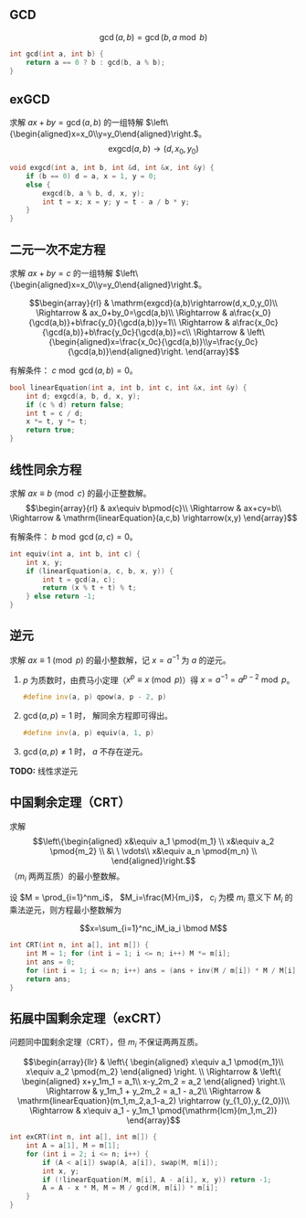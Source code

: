 ## GCD
$$\gcd(a,b)=\gcd(b,a\bmod b)$$
```cpp
int gcd(int a, int b) {
    return a == 0 ? b : gcd(b, a % b);
}
```

## exGCD
求解 $ax+by=\gcd(a,b)$ 的一组特解 $\left\{\begin{aligned}x=x_0\\y=y_0\end{aligned}\right.$。
$$\mathrm{exgcd}(a,b)\rightarrow(d,x_0,y_0)$$
```cpp
void exgcd(int a, int b, int &d, int &x, int &y) {
    if (b == 0) d = a, x = 1, y = 0;
    else {
        exgcd(b, a % b, d, x, y);
        int t = x; x = y; y = t - a / b * y;
    }
}
```

<div style="page-break-after: always;"></div>

## 二元一次不定方程
求解 $ax+by=c$ 的一组特解 $\left\{\begin{aligned}x=x_0\\y=y_0\end{aligned}\right.$。

$$\begin{array}{rl}
            & \mathrm{exgcd}(a,b)\rightarrow(d,x_0,y_0)\\
\Rightarrow & ax_0+by_0=\gcd(a,b)\\
\Rightarrow & a\frac{x_0}{\gcd(a,b)}+b\frac{y_0}{\gcd(a,b)}y=1\\
\Rightarrow & a\frac{x_0c}{\gcd(a,b)}+b\frac{y_0c}{\gcd(a,b)}=c\\
\Rightarrow & \left\{\begin{aligned}x=\frac{x_0c}{\gcd(a,b)}\\y=\frac{y_0c}{\gcd(a,b)}\end{aligned}\right.
\end{array}$$

有解条件： $c \bmod \gcd(a,b) = 0$。

```cpp
bool linearEquation(int a, int b, int c, int &x, int &y) {
    int d; exgcd(a, b, d, x, y);
    if (c % d) return false;
    int t = c / d;
    x *= t, y *= t;
    return true;
}
```
<div style="page-break-after: always;"></div>

## 线性同余方程
求解 $ax\equiv b\pmod{c}$ 的最小正整数解。
$$\begin{array}{rl}
            & ax\equiv b\pmod{c}\\
\Rightarrow & ax+cy=b\\
\Rightarrow & \mathrm{linearEquation}(a,c,b) \rightarrow(x,y)
\end{array}$$

有解条件： $b \bmod \gcd(a,c) = 0$。

```cpp
int equiv(int a, int b, int c) {
    int x, y;
    if (linearEquation(a, c, b, x, y)) {
        int t = gcd(a, c);
        return (x % t + t) % t;
    } else return -1;
}
```

<div style="page-break-after: always;"></div>

## 逆元
求解 $ax\equiv 1\pmod{p}$ 的最小整数解，记 $x=a^{-1}$ 为 $a$ 的逆元。
1.  $p$ 为质数时，由费马小定理（$x^p\equiv x\pmod{p}$）得 $x=a^{-1}=a^{p-2} \bmod p$。
    ```cpp
    #define inv(a, p) qpow(a, p - 2, p)
    ```
2.  $\gcd(a,p)=1$ 时， 解同余方程即可得出。
    ```cpp
    #define inv(a, p) equiv(a, 1, p)
    ```
3.  $\gcd(a,p)\ne1$ 时， $a$ 不存在逆元。

**TODO:** 线性求逆元

<div style="page-break-after: always;"></div>

## 中国剩余定理（CRT）

求解
$$\left\{\begin{aligned}
x&\equiv a_1 \pmod{m_1} \\
x&\equiv a_2 \pmod{m_2} \\
&\ \ \vdots\\
x&\equiv a_n \pmod{m_n} \\
\end{aligned}\right.$$
（$m_i$ 两两互质）的最小整数解。

设 $M = \prod_{i=1}^nm_i$， $M_i=\frac{M}{m_i}$， $c_i$ 为模 $m_i$ 意义下 $M_i$ 的乘法逆元，则方程最小整数解为

$$x=\sum_{i=1}^nc_iM_ia_i \bmod M$$

```cpp
int CRT(int n, int a[], int m[]) {
    int M = 1; for (int i = 1; i <= n; i++) M *= m[i];
    int ans = 0;
    for (int i = 1; i <= n; i++) ans = (ans + inv(M / m[i]) * M / M[i] * a[i]) % M;
    return ans;
}
```

<div style="page-break-after: always;"></div>

## 拓展中国剩余定理（exCRT）

问题同中国剩余定理（CRT），但 $m_i$ 不保证两两互质。

$$\begin{array}{llr}
& \left\{
    \begin{aligned}
    x\equiv a_1 \pmod{m_1}\\
    x\equiv a_2 \pmod{m_2}
    \end{aligned}
\right.  \\
\Rightarrow & \left\{
    \begin{aligned}
    x+y_1m_1 = a_1\\
    x-y_2m_2 = a_2
    \end{aligned}
\right.\\
\Rightarrow & y_1m_1 + y_2m_2 = a_1 - a_2\\
\Rightarrow & \mathrm{linearEquation}(m_1,m_2,a_1-a_2) \rightarrow (y_{1_0},y_{2_0})\\
\Rightarrow & x\equiv a_1 - y_1m_1 \pmod{\mathrm{lcm}(m_1,m_2)}
\end{array}$$

```cpp
int exCRT(int n, int a[], int m[]) {
    int A = a[1], M = m[1];
    for (int i = 2; i <= n; i++) {
        if (A < a[i]) swap(A, a[i]), swap(M, m[i]);
        int x, y; 
        if (!linearEquation(M, m[i], A - a[i], x, y)) return -1;
        A = A - x * M, M = M / gcd(M, m[i]) * m[i];
    }
}
```